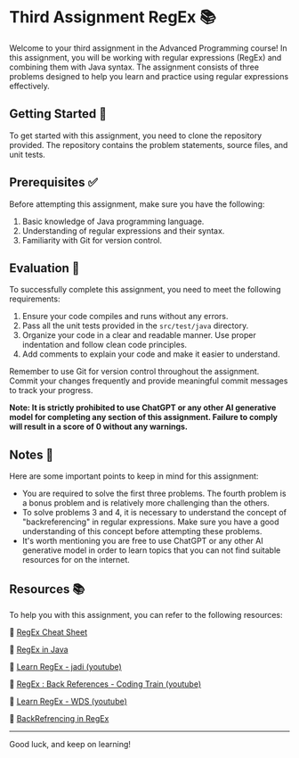 # Third Assignment RegEx 📚

Welcome to your third assignment in the Advanced Programming course! In this assignment, you will be working with regular expressions (RegEx) and combining them with Java syntax. The assignment consists of three problems designed to help you learn and practice using regular expressions effectively.

## Getting Started 🚀

To get started with this assignment, you need to clone the repository provided. The repository contains the problem statements, source files, and unit tests.

## Prerequisites ✅

Before attempting this assignment, make sure you have the following:

1. Basic knowledge of Java programming language.
2. Understanding of regular expressions and their syntax.
3. Familiarity with Git for version control.

## Evaluation 📃

To successfully complete this assignment, you need to meet the following requirements:

1. Ensure your code compiles and runs without any errors.
2. Pass all the unit tests provided in the `src/test/java` directory.
3. Organize your code in a clear and readable manner. Use proper indentation and follow clean code principles.
4. Add comments to explain your code and make it easier to understand.

Remember to use Git for version control throughout the assignment. Commit your changes frequently and provide meaningful commit messages to track your progress.

**Note: It is strictly prohibited to use ChatGPT or any other AI generative model for completing any section of this assignment. Failure to comply will result in a score of 0 without any warnings.**

## Notes 📝

Here are some important points to keep in mind for this assignment:

- You are required to solve the first three problems. The fourth problem is a bonus problem and is relatively more challenging than the others.
- To solve problems 3 and 4, it is necessary to understand the concept of "backreferencing" in regular expressions. Make sure you have a good understanding of this concept before attempting these problems.
- It's worth mentioning you are free to use ChatGPT or any other AI generative model in order to learn topics that you can not find suitable resources for on the internet.

## Resources 📚

To help you with this assignment, you can refer to the following resources:

🔗 [RegEx Cheat Sheet](https://cheatography.com/davechild/cheat-sheets/regular-expressions/)

🔗 [RegEx in Java](https://www.w3schools.com/java/java_regex.asp)

🔗 [Learn RegEx - jadi (youtube)](https://youtu.be/m2zlSAsePNg?si=ZXdW0eJjCkP5KlWk)

🔗 [RegEx : Back References - Coding Train (youtube)](https://www.youtube.com/watch?v=Z66TeSTcP-Q)

🔗 [Learn RegEx - WDS (youtube)](https://www.youtube.com/watch?v=rhzKDrUiJVk)

🔗 [BackRefrencing in RegEx](https://medium.com/@NALSengineering/regex-for-dummies-part-4-capturing-groups-and-backreferences-50c338a3b6f6)

---
Good luck, and keep on learning!
